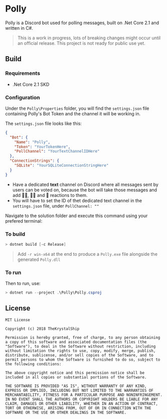 # Polly

Polly is a Discord bot used for polling messages, built on .Net Core 2.1 and written in C#.

> This is a work in progress, lots of breaking changes might occur until an official release. This project is not ready for public use yet.

## Build

### Requirements

- .Net Core 2.1 SKD

### Configuration

Under the `Polly\Properties` folder, you will find the `settings.json` file containing Polly's Bot Token and the channel it will be working in.

The `settings.json` file looks like this:

```json
{
  "Bot": {
    "Name": "Polly",
    "Token": "YourTokenHere",
    "PollChannel": "YourTextChannelIDHere"
  },
  "ConnectionStrings": {
    "SQLite": "YourSQLiteConnectionStringHere"
  }
}

```

- Have a dedicated **text** channel on Discord where all messages sent by users can be voted on, because the bot will take those messages and add 👍🏻, 👎🏻 and 🤷 reactions to them.
- You will have to set the ID of thet dedicated text channel in the `settings.json` file, under `PollChannel: ""`

Navigate to the solution folder and execute this command using your prefered terminal:

### To build

```powershell
> dotnet build [-c Release]
```

> Add `-r win-x64` at the end to produce a `Polly.exe` file alongside the generated `Polly.dll`

### To run

Then to run, use:

```powershell
> dotnet run --project .\Polly\Polly.csproj
```

## License

```text
MIT License

Copyright (c) 2018 TheKrystalShip

Permission is hereby granted, free of charge, to any person obtaining a copy of this software and associated documentation files (the "Software"), to deal in the Software without restriction, including without limitation the rights to use, copy, modify, merge, publish, distribute, sublicense, and/or sell copies of the Software, and to permit persons to whom the Software is furnished to do so, subject to the following conditions:

The above copyright notice and this permission notice shall be included in all copies or substantial portions of the Software.

THE SOFTWARE IS PROVIDED "AS IS", WITHOUT WARRANTY OF ANY KIND, EXPRESS OR IMPLIED, INCLUDING BUT NOT LIMITED TO THE WARRANTIES OF MERCHANTABILITY, FITNESS FOR A PARTICULAR PURPOSE AND NONINFRINGEMENT. IN NO EVENT SHALL THE AUTHORS OR COPYRIGHT HOLDERS BE LIABLE FOR ANY CLAIM, DAMAGES OR OTHER LIABILITY, WHETHER IN AN ACTION OF CONTRACT, TORT OR OTHERWISE, ARISING FROM, OUT OF OR IN CONNECTION WITH THE SOFTWARE OR THE USE OR OTHER DEALINGS IN THE SOFTWARE.
```
